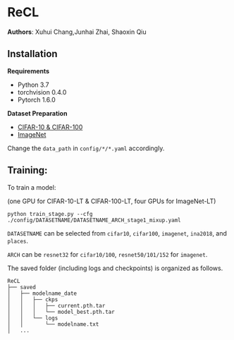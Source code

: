 # ReCL
**Authors**: Xuhui Chang,Junhai Zhai, Shaoxin Qiu

## Installation

**Requirements**

* Python 3.7
* torchvision 0.4.0
* Pytorch 1.6.0

**Dataset Preparation**
* [CIFAR-10 & CIFAR-100](https://www.cs.toronto.edu/~kriz/cifar.html)
* [ImageNet](http://image-net.org/index)

Change the `data_path` in `config/*/*.yaml` accordingly.

## Training:

To train a model:

(one GPU for CIFAR-10-LT & CIFAR-100-LT, four GPUs for ImageNet-LT)

```
python train_stage.py --cfg ./config/DATASETNAME/DATASETNAME_ARCH_stage1_mixup.yaml
```

`DATASETNAME` can be selected from `cifar10`,  `cifar100`, `imagenet`, `ina2018`, and `places`.

`ARCH` can be `resnet32` for `cifar10/100`, `resnet50/101/152` for `imagenet`.



The saved folder (including logs and checkpoints) is organized as follows.
```
ReCL
├── saved
│   ├── modelname_date
│   │   ├── ckps
│   │   │   ├── current.pth.tar
│   │   │   └── model_best.pth.tar
│   │   └── logs
│   │       └── modelname.txt
│   ...   
```
## 

